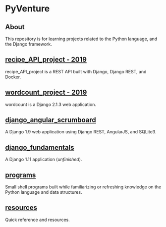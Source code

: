 # PyVenture

## About  

This repository is for learning projects related to the Python language,
and the Django framework.


[recipe_API_project - 2019](/recipe_API_project)
-----------------

recipe_API_project is a REST API built with Django, Django REST, and Docker.


[wordcount_project - 2019](/wordcount_project)
-----------------

wordcount is a Django 2.1.3 web application.


[django_angular_scrumboard](/django_angular_scrumboard)
----------------------

A Django 1.9 web application using Django REST, AngularJS, and SQLite3.


[django_fundamentals](/django_fundamentals)
----------------------

A Django 1.11 application (*unfinished*).


[programs](/programs)
-----------------

Small shell programs built while familiarizing or refreshing knowledge on the Python language and data structures.


[resources](/resources)
----------------------

Quick reference and resources.
